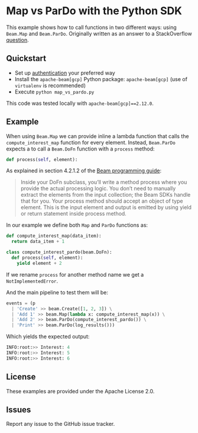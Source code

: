 # Map vs ParDo with the Python SDK

This example shows how to call functions in two different ways: using `Beam.Map` and `Beam.ParDo`. Originally written as an answer to a StackOverflow [question](https://stackoverflow.com/questions/56502093/why-map-works-and-pardo-doesnt/).

## Quickstart

* Set up [authentication](https://cloud.google.com/docs/authentication/) your preferred way
* Install the `apache-beam[gcp]` Python package: `apache-beam[gcp]` (use of `virtualenv` is recommended)
* Execute `python map_vs_pardo.py`

This code was tested locally with `apache-beam[gcp]==2.12.0`.

## Example

When using `Beam.Map` we can provide inline a lambda function that calls the `compute_interest_map` function for every element. Instead, `Beam.ParDo` expects a to call a `Beam.DoFn` function with a `process` method:

```python
def process(self, element):
```
As explained in section 4.2.1.2 of the [Beam programming guide](https://beam.apache.org/documentation/programming-guide/#core-beam-transforms):

> Inside your DoFn subclass, you’ll write a method process where you provide the actual processing logic. You don’t need to manually extract the elements from the input collection; the Beam SDKs handle that for you. Your process method should accept an object of type element. This is the input element and output is emitted by using yield or return statement inside process method.

In our example we define both `Map` and `ParDo` functions as:

```python
def compute_interest_map(data_item):
  return data_item + 1

class compute_interest_pardo(beam.DoFn):
  def process(self, element):
    yield element + 2
```

If we rename `process` for another method name we get a `NotImplementedError`. 

And the main pipeline to test them will be:

```python
events = (p
  | 'Create' >> beam.Create([1, 2, 3]) \
  | 'Add 1' >> beam.Map(lambda x: compute_interest_map(x)) \
  | 'Add 2' >> beam.ParDo(compute_interest_pardo()) \
  | 'Print' >> beam.ParDo(log_results()))
```

Which yields the expected output:

```python
INFO:root:>> Interest: 4
INFO:root:>> Interest: 5
INFO:root:>> Interest: 6
```

## License

These examples are provided under the Apache License 2.0.

## Issues

Report any issue to the GitHub issue tracker.
